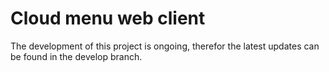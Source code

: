 # Cloud menu web client

The development of this project is ongoing, therefor the latest updates can be found in the develop branch.
